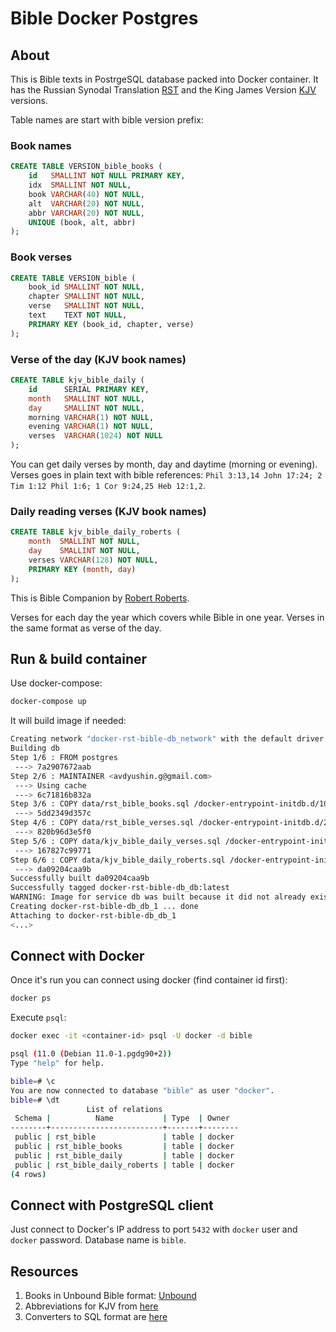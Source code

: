 # Bible Docker Postgres
## About

This is Bible texts in PostrgeSQL database packed into Docker container.
It has the Russian Synodal Translation [RST](https://en.wikipedia.org/wiki/Russian_Synodal_Bible) and
the King James Version [KJV](https://en.wikipedia.org/wiki/King_James_Version) versions.

Table names are start with bible version prefix:

### Book names

```sql
CREATE TABLE VERSION_bible_books (
    id   SMALLINT NOT NULL PRIMARY KEY,
    idx  SMALLINT NOT NULL,
    book VARCHAR(40) NOT NULL,
    alt  VARCHAR(20) NOT NULL,
    abbr VARCHAR(20) NOT NULL,
    UNIQUE (book, alt, abbr)
);
```

### Book verses

```sql
CREATE TABLE VERSION_bible (
    book_id SMALLINT NOT NULL,
    chapter SMALLINT NOT NULL,
    verse   SMALLINT NOT NULL,
    text    TEXT NOT NULL,
    PRIMARY KEY (book_id, chapter, verse)
);
```

### Verse of the day (KJV book names)

```sql
CREATE TABLE kjv_bible_daily (
    id      SERIAL PRIMARY KEY,
    month   SMALLINT NOT NULL,
    day     SMALLINT NOT NULL,
    morning VARCHAR(1) NOT NULL,
    evening VARCHAR(1) NOT NULL,
    verses  VARCHAR(1024) NOT NULL
);
```

You can get daily verses by month, day and daytime (morning or evening).
Verses goes in plain text with bible references: `Phil 3:13,14 John 17:24; 2 Tim 1:12 Phil 1:6; 1 Cor 9:24,25 Heb 12:1,2`.

### Daily reading verses (KJV book names)

```sql
CREATE TABLE kjv_bible_daily_roberts (
    month  SMALLINT NOT NULL,
    day    SMALLINT NOT NULL,
    verses VARCHAR(128) NOT NULL,
    PRIMARY KEY (month, day)
);
```

This is Bible Companion by [Robert Roberts](https://en.wikipedia.org/wiki/Robert_Roberts_(Christadelphian)).

Verses for each day the year which covers while Bible in one year.
Verses in the same format as verse of the day.

## Run & build container

Use docker-compose:

```sh
docker-compose up
```

It will build image if needed:

```sh
Creating network "docker-rst-bible-db_network" with the default driver
Building db
Step 1/6 : FROM postgres
 ---> 7a2907672aab
Step 2/6 : MAINTAINER <avdyushin.g@gmail.com>
 ---> Using cache
 ---> 6c71816b832a
Step 3/6 : COPY data/rst_bible_books.sql /docker-entrypoint-initdb.d/10-rst-bible-books.sql
 ---> 5dd2349d357c
Step 4/6 : COPY data/rst_bible_verses.sql /docker-entrypoint-initdb.d/20-rst-bible-verses.sql
 ---> 820b96d3e5f0
Step 5/6 : COPY data/kjv_bible_daily_verses.sql /docker-entrypoint-initdb.d/30-kjv-bible-daily-verses.sql
 ---> 167827c99771
Step 6/6 : COPY data/kjv_bible_daily_roberts.sql /docker-entrypoint-initdb.d/40-kjv-bible-daily-reading.sql
 ---> da09204caa9b
Successfully built da09204caa9b
Successfully tagged docker-rst-bible-db_db:latest
WARNING: Image for service db was built because it did not already exist. To rebuild this image you must use `docker-compose build` or `docker-compose up --build`.
Creating docker-rst-bible-db_db_1 ... done
Attaching to docker-rst-bible-db_db_1
<...>
```

## Connect with Docker

Once it's run you can connect using docker (find container id first):

```sh
docker ps
```

Execute `psql`:

```sh
docker exec -it <container-id> psql -U docker -d bible
```

```sh
psql (11.0 (Debian 11.0-1.pgdg90+2))
Type "help" for help.

bible=# \c
You are now connected to database "bible" as user "docker".
bible=# \dt
                 List of relations
 Schema |          Name           | Type  | Owner
--------+-------------------------+-------+--------
 public | rst_bible               | table | docker
 public | rst_bible_books         | table | docker
 public | rst_bible_daily         | table | docker
 public | rst_bible_daily_roberts | table | docker
(4 rows)
```

## Connect with PostgreSQL client

Just connect to Docker's IP address to port `5432` with `docker` user and `docker` password.
Database name is `bible`.

## Resources

1. Books in Unbound Bible format: [Unbound](http://unbound.biola.edu/index.cfm?method=downloads.showDownloadMain)
2. Abbreviations for KJV from [here](https://www.logos.com/bible-book-abbreviations)
3. Converters to SQL format are [here](https://gist.github.com/avdyushin/0555221cb4703ca5ba4f55038d253964)

